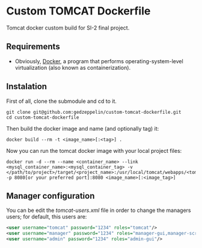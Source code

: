 # Custom TOMCAT Dockerfile
Tomcat docker custom build for SI-2 final project. 

## Requirements
* Obviously, [Docker](https://www.docker.com/), a program that performs operating-system-level virtualization (also known as containerization).

## Instalation

First of all, clone the submodule and cd to it.

```
git clone git@github.com:gedzeppelin/custom-tomcat-dockerfile.git
cd custom-tomcat-dockerfile
```

Then build the docker image and name (and optionally tag) it:

```
docker build --rm -t <image_name>[:<tag>] .
```

Now you can run the tomcat docker image with your local project files:

```
docker run -d --rm --name <container_name> --link <mysql_container_name>:<mysql_container_tag> -v </path/to/project>/target/<project_name>:/usr/local/tomcat/webapps/<tomcat_path> -p 8080[or your preferred port]:8080 <image_name>[:<image_tag>] 
```

## Manager configuration

You can be edit the *tomcat-users.xml* file in order to change the managers users; for default, this users are:

```xml
<user username="tomcat" password="1234" roles="tomcat"/>
<user username="manager" password="1234" roles="manager-gui,manager-script,manager-jmx,manager-status"/>
<user username="admin" password="1234" roles="admin-gui"/>
```


